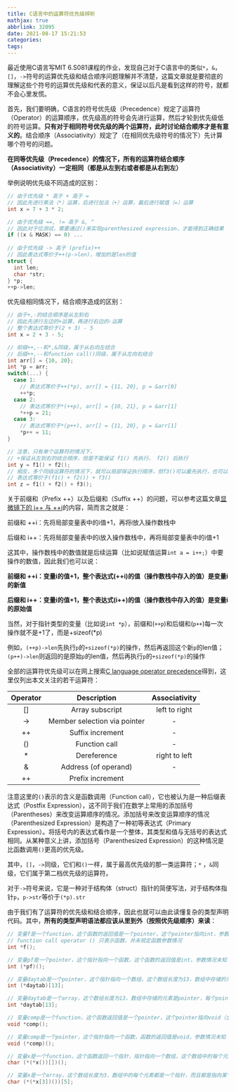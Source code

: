 ```yaml
---
title: C语言中的运算符优先级辨析
mathjax: true
abbrlink: 32095
date: 2021-08-17 15:21:53
categories:
tags:
---
```



最近使用C语言写MIT 6.S081课程的作业，发现自己对于C语言中的类似`*`，`&`，`[]`，`->`符号的运算优先级和结合顺序问题理解并不清楚，这篇文章就是要彻底的理解这些个符号的运算优先级和代表的意义，保证以后凡是看到这样的符号，就都不会心里发慌。

首先，我们要明确，C语言的符号优先级（Precedence）规定了运算符（Operator）的运算顺序，优先级高的符号会先进行运算，然后才轮到优先级低的符号运算。**只有对于相同符号优先级的两个运算符，此时讨论结合顺序才是有意义的**。结合顺序（Associativity）规定了（在相同优先级符号的情况下）先计算哪个符号的问题。

**在同等优先级（Precedence）的情况下，所有的运算符结合顺序（Associativity）一定相同（都是从左到右或者都是从右到左）**

举例说明优先级不同造成的区别：

```c
// 由于优先级 * 高于 + 高于 =
// 因此先进行乘法（*）运算，后进行加法（+）运算，最后进行赋值（=）运算
int x = 7 + 3 * 2;

// 由于优先级 ==, != 高于 &, ^
// 因此对于位测试，需要通过()来实现parenthesized expression，才能得到正确结果
if ((x & MASK) == 0) ...
  
// 由于优先级 -> 高于 (prefix)++
// 因此表达式等价于++(p->len)，增加的是len的值
struct {
  int len;
  char *str;
} *p;
++p->len;
```

优先级相同情况下，结合顺序造成的区别：

```c
// 由于+,-的结合顺序是从左到右
// 因此先进行左边的+运算，再进行右边的-运算
// 整个表达式等价于(2 + 3) - 5
int x = 2 + 3 - 5;

// 前缀++,--和*,&同级，属于从右向左结合
// 后缀++,--和function call()同级，属于从左向右结合
int arr[] = {10, 20};
int *p = arr;
switch(...) {
  case 1:
    // 表达式等价于++(*p), arr[] = {11, 20}, p = &arr[0]
    ++*p;
  case 2:
    // 表达式等价于*(++p), arr[] = {10, 21}, p = &arr[1]
    *++p = 21;
  case 3:
    // 表达式等价于*(p++), arr[] = {11, 20}, p = &arr[1]
  	*p++ = 11;
}

// 注意，只有单个运算符的情况下，
// +保证从左到右的结合顺序，但是不能保证 f1() 先执行， f2() 后执行
int y = f1() + f2();
// 相反，多个同级运算符的情况下，就可以局部保证执行顺序，但f3()可以最先执行，也可以最后执行，还可以在f1(), f2()之间执行
// 表达式等价于(f1() + f2()) + f3()
int z = f1() + f2() + f3();
```

关于前缀和（Prefix ++）以及后缀和（Suffix ++）的问题，可以参考这篇文章[显微镜下的 i++ 与 ++i](https://mp.weixin.qq.com/s/FeScrJt5UidqcFBoJqYi9w)的内容，简而言之就是：

前缀和 ++i：先将局部变量表中的i值+1，再将i放入操作数栈中

后缀和 i++：先将局部变量表中的i放入操作数栈中，再将局部变量表中的i值+1

这其中，操作数栈中的数值就是后续运算（比如说赋值运算`int a = i++;`）中要操作的数值，因此我们也可以说：

**前缀和 ++i：变量i的值+1，整个表达式(++i)的值（操作数栈中存入的值）是变量i的新值**

**后缀和 i++：变量i的值+1，整个表达式(i++)的值（操作数栈中存入的值）是变量i的原始值**

当然，对于指针类型的变量（比如说`int *p`），前缀和(`++p`)和后缀和(`p++`)每一次操作就不是+1了，而是+sizeof(*p)

例如，`(++p)->len`先执行`p`的`+sizeof(*p)`的操作，然后再返回这个新`p`的len值；`(p++)->len`则返回的是原始`p`的len值，然后再执行`p`的`+sizeof(*p)`的操作

全部的运算符优先级可以在网上搜索[C language operator precedence](https://en.cppreference.com/w/c/language/operator_precedence)得到，这里仅列出本文关注的若干运算符：

| Operator |         Description          | Associativity |
| :------: | :--------------------------: | :-----------: |
|    []    |       Array subscript        | left to right |
|    ->    | Member selection via pointer |       -       |
|    ++    |       Suffix increment       |       -       |
|    ()    |        Function call         |       -       |
|    *     |         Dereference          | right to left |
|    &     |     Address (of operand)     |       -       |
|    ++    |       Prefix increment       |               |

注意这里的`()`表示的含义是函数调用（Function call），它也被认为是一种后缀表达式（Postfix Expression），这不同于我们在数学上常用的添加括号（Parentheses）来改变运算顺序的情况。添加括号来改变运算顺序的情况（Parenthesized Expression）是构造了一种初等表达式（Primary Expression）。将括号内的表达式看作是一个整体，其类型和值与无括号的表达式相同。从某种意义上讲，添加括号（Parenthesized Expression）的这种情况是比函数调用`()`更高的优先级。

其中，`[]`，`->`同级，它们和`()`一样，属于最高优先级的那一类运算符；`*` ，`&`同级，它们属于第二档优先级的运算符。

对于`->`符号来说，它是一种对于结构体（struct）指针的简便写法，对于结构体指针`p`，`p->str`等价于`(*p).str`

由于我们有了运算符的优先级和结合顺序，因此也就可以由此读懂复杂的类型声明代码。其中，**所有的类型声明语法都应该从里到外（按照优先级顺序）来读**：

```c
// 变量f是一个function，这个函数的返回值是一个pointer，这个pointer指向int，参数情况未知
// function call operator () 只表示函数，并未规定函数参数情况
int *f();

// 变量pf是一个pointer，这个指针指向一个函数，这个函数的返回值是int，参数情况未知
int (*pf)();

// 变量daytab是一个pointer，这个指针指向一个数组，这个数组长度为13，数组中存储的元素是int类型
int (*daytab)[13];

// 变量daytab是一个array，这个数组长度为13，数组中存储的元素是pointer，每个pointer指向一个int
int *daytab[13];

// 变量comp是一个function，这个函数返回值是一个pointer，这个pointer指向void（全能指针），参数情况未知
void *comp();

// 变量comp是一个pointer，这个指针指向一个函数，函数的返回值是void，参数情况未知
void (*comp)();

// 变量x是一个function，这个函数返回一个指针，指针指向一个数组，这个数组中的每个元素都是一个指针，而且都是指向返回值为char的某个函数的指针
char (*(*x())[])();

// 变量x是一个array，这个数组长度为3，数组中的每个元素都是一个指针，而且都是指向某个函数的指针。其中这个函数也返回一个指针，这个指针是指向一个长度为5的数组，这个数组中的每个元素类型为char
char (*(*x[3])())[5];
```

